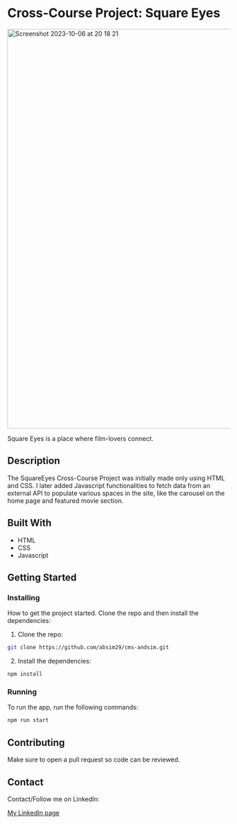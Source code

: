 # Cross-Course Project: Square Eyes

<img width="900" alt="Screenshot 2023-10-06 at 20 18 21" src="https://github.com/absim29/cms-andsim/assets/119533465/c309063d-9731-4fdd-a643-7bfaba1f3730">

Square Eyes is a place where film-lovers connect.

## Description

The SquareEyes Cross-Course Project was initially made only using HTML and CSS. I later added Javascript functionalities to fetch data from an external API to populate various spaces in the site, like the carousel on the home page and featured movie section.


## Built With


- HTML
- CSS
- Javascript

## Getting Started

### Installing

How to get the project started. Clone the repo and then install the dependencies:

1. Clone the repo:

```bash
git clone https://github.com/absim29/cms-andsim.git
```

2. Install the dependencies:

```
npm install
```

### Running


To run the app, run the following commands:

```bash
npm run start
```

## Contributing

Make sure to open a pull request so code can be reviewed.

## Contact

Contact/Follow me on LinkedIn:

[My LinkedIn page](https://www.linkedin.com/in/andreea-bianca-simon-front-end-dev/)


